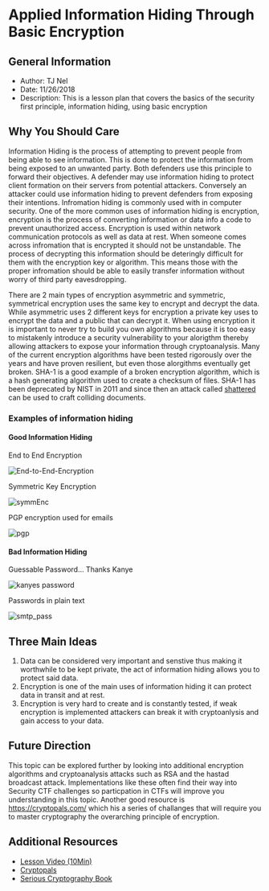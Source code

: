 # Applied Information Hiding Through Basic Encryption
## General Information
* Author: TJ Nel
* Date: 11/26/2018
* Description: This is a lesson plan that covers the basics of the security first principle, information hiding, using basic encryption

## Why You Should Care
Information Hiding is the process of attempting to prevent people from being able to see information. This is done to protect the information from being exposed to an unwanted party. Both defenders use this principle to forward their objectives. A defender may use information hiding to protect client formation on their servers from potential attackers. Conversely an attacker could use information hiding to prevent defenders from exposing their intentions. Infromation hiding is commonly used with in computer security. One of the more common uses of information hiding is encryption, encryption is the process of converting information or data info a code to prevent unauthorized access. Encryption is used within network communication protocols as well as data at rest. When someone comes across infromation that is encrypted it should not be unstandable.  The process of decrypting this information should be deteringly difficult for them with the encryption key or algorithm. This means those with the proper infromation should be able to easily transfer information without worry of third party eavesdropping.

There are 2 main types of encryption asymmetric and symmetric, symmetrical encryption uses the same key to encrypt and decrypt the data. While asymmetric uses 2 different keys for encryption a private key uses to encrypt the data and a public that can decrypt it. When using encryption it is important to never try to build you own algorithms because it is too easy to mistakenly introduce a security vulnerability to your alorigthm thereby allowing attackers to expose your information through cryptoanalysis. Many of the current encryption algorithms have been tested rigorously over the years and have proven resilient, but even those alorgithms eventually get broken. SHA-1 is a good example of a broken encryption algorithm, which is a hash generating algorithm used to create a checksum of files. SHA-1 has been deprecated by NIST in 2011 and since then an attack called [shattered](http://shattered.io) can be used to craft colliding documents.

### Examples of information hiding
#### Good Information Hiding

End to End Encryption

![End-to-End-Encryption](http://algoworksupload.s3.amazonaws.com/new-algoworks/wp-content/uploads/2016/08/31133326/End-to-End-Encryption-.jpg)

Symmetric Key Encryption

![symmEnc](https://www.ibm.com/support/knowledgecenter/en/SSB23S_1.1.0.14/gtps7/ssldig01.gif)

PGP encryption used for emails

![pgp](https://fedoramagazine.org/wp-content/uploads/2016/02/gpg-clearsign-example.png)

#### Bad Information Hiding

Guessable Password... Thanks Kanye

![kanyes password](http://www.break.com/wp-content/uploads/2018/10/kanye.jpg)

Passwords in plain text

![smtp_pass](https://www.drupal.org/files/issues/smtp.png)

## Three Main Ideas
1.  Data can be considered very important and senstive thus making it worthwhile to be kept private, the act of information hiding allows you to protect said data.
2.  Encryption is one of the main uses of information hiding it can protect data in transit and at rest.
3.  Encryption is very hard to create and is constantly tested, if weak encryption is implemented attackers can break it with cryptoanlysis and gain access to your data.

## Future Direction
This topic can be explored further by looking into additional encryption algorithms and cryptoanalysis attacks such as RSA and the hastad broadcast attack. Implementations like these often find their way into Security CTF challenges so particpation in CTFs will improve you understanding in this topic. Another good resource is https://cryptopals.com/ which his a series of challanges that will require you to master cryptography the overarching principle of encryption.

## Additional Resources
* [Lesson Video (10Min)](http://)
* [Cryptopals](https://cryptopals.com/)
* [Serious Cryptography Book](https://nostarch.com/seriouscrypto)
